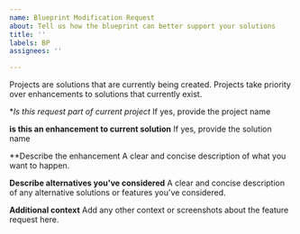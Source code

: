 ```yaml
---
name: Blueprint Modification Request
about: Tell us how the blueprint can better support your solutions
title: ''
labels: BP
assignees: ''

---
```


Projects are solutions that are currently being created.  Projects take priority over enhancements to solutions that currently exist.

**Is this request part of current project*
If yes, provide the project name

**is this an enhancement to current solution**
If yes, provide the solution name

**Describe the enhancement
A clear and concise description of what you want to happen.

**Describe alternatives you've considered**
A clear and concise description of any alternative solutions or features you've considered.

**Additional context**
Add any other context or screenshots about the feature request here.
